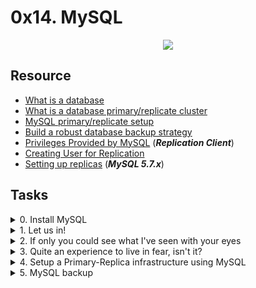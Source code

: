 
# 0x14. MySQL 

<p align="center">
  <img src="https://s3.amazonaws.com/intranet-projects-files/holbertonschool-sysadmin_devops/280/KkrkDHT.png"
</p>

## Resource

- [What is a database](https://searchdatamanagement.techtarget.com/definition/database)
- [What is a database primary/replicate cluster](https://www.digitalocean.com/community/tutorials/how-to-choose-a-redundancy-plan-to-ensure-high-availability#sql-replication)
- [MySQL primary/replicate setup](https://www.digitalocean.com/community/tutorials/how-to-set-up-replication-in-mysql)
- [Build a robust database backup strategy](https://www.databasejournal.com/ms-sql/developing-a-sql-server-backup-strategy/)
- [Privileges Provided by MySQL](https://dev.mysql.com/doc/refman/8.0/en/privileges-provided.html#priv_replication-client) (***Replication Client***)
- [Creating User for Replication](https://dev.mysql.com/doc/refman/8.0/en/replication-howto-repuser.html)
- [Setting up replicas](https://dev.mysql.com/doc/refman/5.7/en/replication-setup-replicas.html) (***MySQL 5.7.x***)

## Tasks

<details>
<summary>0. Install MySQL</summary><br>
<a href='https://postimages.org/' target='_blank'><img src='https://i.postimg.cc/wMPwtg5K/image.png' border='0' alt='image'/></a>
</details>

<details>
<summary>1. Let us in!</summary><br>

<a href='https://postimages.org/' target='_blank'><img src='https://i.postimg.cc/zB1QFncd/image.png' border='0' alt='image'/></a>
```sh
mysql> CREATE USER 'holberton_user'@'localhost' IDENTIFIED BY 'projectcorrection280hbtn';
mysql> GRANT REPLICATION CLIENT ON *.* to 'holberton_user'@'localhost';
mysql> FLUSH PRIVILEGES;
```

</details>

<details>
<summary>2. If only you could see what I've seen with your eyes</summary><br>

<a href='https://postimages.org/' target='_blank'><img src='https://i.postimg.cc/sgDm766T/image.png' border='0' alt='image'/></a>
```sh
mysql> CREATE DATABASE tyrell_corp;
mysql> USE tyrell_corp;
mysql> CREATE TABLE nexus6 (id INT, name VARCHAR(256));
mysql> INSERT INTO nexus6 (id, name) VALUES ('1', 'Leon');
mysql> GRANT SELECT ON tyrell_corp.nexus6 TO 'holberton_user'@'localhost';
```

</details>

<details>
<summary>3. Quite an experience to live in fear, isn't it?</summary><br>

<a href='https://postimages.org/' target='_blank'><img src='https://i.postimg.cc/D0CmW3vT/image.png' border='0' alt='image'/></a>
```sh
msql> CREATE USER 'replica_user'@'%' IDENTIFIED BY 'password';
mysql> GRANT SELECT ON mysql.user TO 'holberton_user'@'localhost';
mysql> GRANT REPLICATION SLAVE ON *.* TO 'replica_user'@'%';
```

</details>

<details>
<summary>4. Setup a Primary-Replica infrastructure using MySQL</summary><br>

<a href='https://postimages.org/' target='_blank'><img src='https://i.postimg.cc/MKBBLGVn/09e83e914f0d6865ce320a47f2f14837a5b190b6.gif' border='0' alt='09e83e914f0d6865ce320a47f2f14837a5b190b6'/></a>
<a href='https://postimages.org/' target='_blank'><img src='https://i.postimg.cc/9fkyDg7k/image.png' border='0' alt='image'/></a>
<a href='https://postimages.org/' target='_blank'><img src='https://i.postimg.cc/Jhhb4DpP/image.png' border='0' alt='image'/></a>
<a href='https://postimg.cc/4nLx8dpx' target='_blank'><img src='https://i.postimg.cc/28mLSL6h/image.png' border='0' alt='image'/></a>

+ [MySQL primary configuration](./4-mysql_configuration_primary)
+ [MySQL replica configuration](./4-mysql_configuration_replica)

</details>

<details>
<summary>5. MySQL backup</summary><br>

[![IMAGE ALT TEXT HERE](https://i.postimg.cc/3NtKg0gR/verizon.jpg)](https://www.youtube.com/watch?v=ANU-oSE5_hU)
<a href='https://postimages.org/' target='_blank'><img src='https://i.postimg.cc/J7YV5LfG/image.png' border='0' alt='image'/></a>

```sh
ubuntu@03-web-01:~$ ls
5-mysql_backup
ubuntu@03-web-01:~$ ./5-mysql_backup mydummypassword
backup.sql
ubuntu@03-web-01:~$ ls
01-03-2017.tar.gz  5-mysql_backup  backup.sql
ubuntu@03-web-01:~$ more backup.sql
-- MySQL dump 10.13  Distrib 5.7.25, for debian-linux-gnu (x86_64)
--
-- Host: localhost    Database:
-- ------------------------------------------------------
-- Server version   5.7.25-0ubuntu0.14.04.1

/*!40101 SET @OLD_CHARACTER_SET_CLIENT=@@CHARACTER_SET_CLIENT */;
/*!40101 SET @OLD_CHARACTER_SET_RESULTS=@@CHARACTER_SET_RESULTS */;
/*!40101 SET @OLD_COLLATION_CONNECTION=@@COLLATION_CONNECTION */;
/*!40101 SET NAMES utf8 */;
/*!40103 SET @OLD_TIME_ZONE=@@TIME_ZONE */;
/*!40103 SET TIME_ZONE='+00:00' */;
/*!40014 SET @OLD_UNIQUE_CHECKS=@@UNIQUE_CHECKS, UNIQUE_CHECKS=0 */;
/*!40014 SET @OLD_FOREIGN_KEY_CHECKS=@@FOREIGN_KEY_CHECKS, FOREIGN_KEY_CHECKS=0 */;
/*!40101 SET @OLD_SQL_MODE=@@SQL_MODE, SQL_MODE='NO_AUTO_VALUE_ON_ZERO' */;
/*!40111 SET @OLD_SQL_NOTES=@@SQL_NOTES, SQL_NOTES=0 */;

--
-- Current Database: `tyrell_corp`
--

CREATE DATABASE /*!32312 IF NOT EXISTS*/ `tyrell_corp` /*!40100 DEFAULT CHARACTER SET latin1 */;

USE `tyrell_corp`;

--
-- Table structure for table `nexus6`
--

DROP TABLE IF EXISTS `nexus6`;
/*!40101 SET @saved_cs_client     = @@character_set_client */;
/*!40101 SET character_set_client = utf8 */;
CREATE TABLE `nexus6` (
  `id` int(6) unsigned NOT NULL AUTO_INCREMENT,
  `firstname` varchar(30) NOT NULL,
  `lastname` varchar(30) NOT NULL,
  `email` varchar(50) DEFAULT NULL,
  `reg_date` timestamp NOT NULL DEFAULT CURRENT_TIMESTAMP ON UPDATE CURRENT_TIMESTAMP,
  PRIMARY KEY (`id`)
) ENGINE=InnoDB AUTO_INCREMENT=2 DEFAULT CHARSET=latin1;
/*!40101 SET character_set_client = @saved_cs_client */;
ubuntu@03-web-01:~$
ubuntu@03-web-01:~$ file 01-03-2017.tar.gz
01-03-2017.tar.gz: gzip compressed data, from Unix, last modified: Wed Mar  1 23:38:09 2017
ubuntu@03-web-01:~$
```

+ [Backup script](./5-mysql_backup)

</details>

